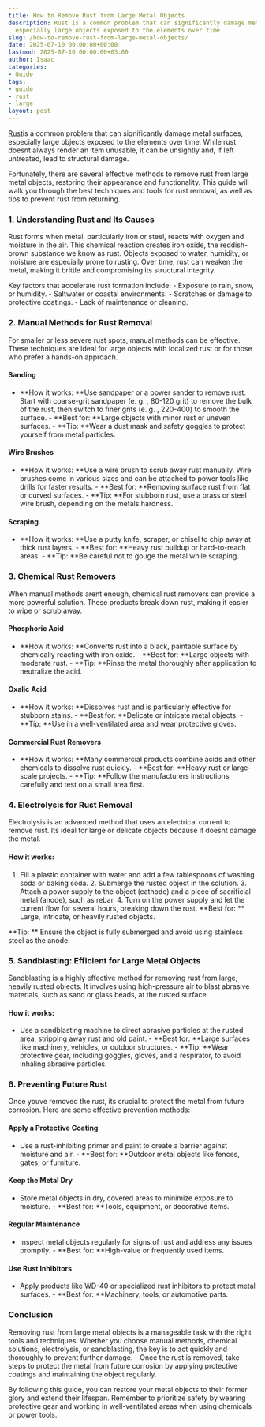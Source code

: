 ```yaml
---
title: How to Remove Rust from Large Metal Objects
description: Rust is a common problem that can significantly damage metal surfaces,
  especially large objects exposed to the elements over time.
slug: /how-to-remove-rust-from-large-metal-objects/
date: 2025-07-10 00:00:00+00:00
lastmod: 2025-07-10 00:00:00+03:00
author: Isaac
categories:
- Guide
tags:
- guide
- rust
- large
layout: post
---
```

[Rust](https://pestpolicy.com/can-you-paint-over-rust/)is a common problem that can significantly damage metal surfaces, especially large objects exposed to the elements over time. While rust doesnt always render an item unusable, it can be unsightly and, if left untreated, lead to structural damage.

Fortunately, there are several effective methods to remove rust from large metal objects, restoring their appearance and functionality. This guide will walk you through the best techniques and tools for rust removal, as well as tips to prevent rust from returning.

###  **1. Understanding Rust and Its Causes**

Rust forms when metal, particularly iron or steel, reacts with oxygen and moisture in the air. This chemical reaction creates iron oxide, the reddish-brown substance we know as rust. Objects exposed to water, humidity, or moisture are especially prone to rusting. Over time, rust can weaken the metal, making it brittle and compromising its structural integrity.

Key factors that accelerate rust formation include: - Exposure to rain, snow, or humidity. - Saltwater or coastal environments. - Scratches or damage to protective coatings. - Lack of maintenance or cleaning.

###  **2. Manual Methods for Rust Removal**

For smaller or less severe rust spots, manual methods can be effective. These techniques are ideal for large objects with localized rust or for those who prefer a hands-on approach.

####  **Sanding**

- **How it works: **Use sandpaper or a power sander to remove rust. Start with coarse-grit sandpaper (e. g. , 80-120 grit) to remove the bulk of the rust, then switch to finer grits (e. g. , 220-400) to smooth the surface. - **Best for: **Large objects with minor rust or uneven surfaces. - **Tip: **Wear a dust mask and safety goggles to protect yourself from metal particles.

####  **Wire Brushes**

- **How it works: **Use a wire brush to scrub away rust manually. Wire brushes come in various sizes and can be attached to power tools like drills for faster results. - **Best for: **Removing surface rust from flat or curved surfaces. - **Tip: **For stubborn rust, use a brass or steel wire brush, depending on the metals hardness.

####  **Scraping**

- **How it works: **Use a putty knife, scraper, or chisel to chip away at thick rust layers. - **Best for: **Heavy rust buildup or hard-to-reach areas. - **Tip: **Be careful not to gouge the metal while scraping.

###  **3. Chemical Rust Removers**

When manual methods arent enough, chemical rust removers can provide a more powerful solution. These products break down rust, making it easier to wipe or scrub away.

####  **Phosphoric Acid**

- **How it works: **Converts rust into a black, paintable surface by chemically reacting with iron oxide. - **Best for: **Large objects with moderate rust. - **Tip: **Rinse the metal thoroughly after application to neutralize the acid.

####  **Oxalic Acid**

- **How it works: **Dissolves rust and is particularly effective for stubborn stains. - **Best for: **Delicate or intricate metal objects. - **Tip: **Use in a well-ventilated area and wear protective gloves.

####  **Commercial Rust Removers**

- **How it works: **Many commercial products combine acids and other chemicals to dissolve rust quickly. - **Best for: **Heavy rust or large-scale projects. - **Tip: **Follow the manufacturers instructions carefully and test on a small area first.

###  **4. Electrolysis for Rust Removal**

Electrolysis is an advanced method that uses an electrical current to remove rust. Its ideal for large or delicate objects because it doesnt damage the metal.

####  **How it works:**

1. Fill a plastic container with water and add a few tablespoons of washing soda or baking soda. 2. Submerge the rusted object in the solution. 3. Attach a power supply to the object (cathode) and a piece of sacrificial metal (anode), such as rebar. 4. Turn on the power supply and let the current flow for several hours, breaking down the rust. **Best for: ** Large, intricate, or heavily rusted objects.

**Tip: ** Ensure the object is fully submerged and avoid using stainless steel as the anode.

###  **5. Sandblasting: Efficient for Large Metal Objects**

Sandblasting is a highly effective method for removing rust from large, heavily rusted objects. It involves using high-pressure air to blast abrasive materials, such as sand or glass beads, at the rusted surface.

####  **How it works:**

- Use a sandblasting machine to direct abrasive particles at the rusted area, stripping away rust and old paint. - **Best for: **Large surfaces like machinery, vehicles, or outdoor structures. - **Tip: **Wear protective gear, including goggles, gloves, and a respirator, to avoid inhaling abrasive particles.

###  **6. Preventing Future Rust**

Once youve removed the rust, its crucial to protect the metal from future corrosion. Here are some effective prevention methods:

####  **Apply a Protective Coating**

- Use a rust-inhibiting primer and paint to create a barrier against moisture and air. - **Best for: **Outdoor metal objects like fences, gates, or furniture.

####  **Keep the Metal Dry**

- Store metal objects in dry, covered areas to minimize exposure to moisture. - **Best for: **Tools, equipment, or decorative items.

####  **Regular Maintenance**

- Inspect metal objects regularly for signs of rust and address any issues promptly. - **Best for: **High-value or frequently used items.

####  **Use Rust Inhibitors**

- Apply products like WD-40 or specialized rust inhibitors to protect metal surfaces. - **Best for: **Machinery, tools, or automotive parts.

###  **Conclusion**

Removing rust from large metal objects is a manageable task with the right tools and techniques. Whether you choose manual methods, chemical solutions, electrolysis, or sandblasting, the key is to act quickly and thoroughly to prevent further damage. - Once the rust is removed, take steps to protect the metal from future corrosion by applying protective coatings and maintaining the object regularly.

By following this guide, you can restore your metal objects to their former glory and extend their lifespan. Remember to prioritize safety by wearing protective gear and working in well-ventilated areas when using chemicals or power tools.